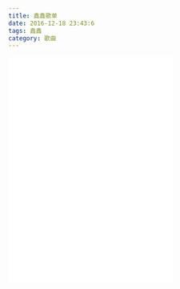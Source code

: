 ```yaml
---
title: 鑫鑫歌单
date: 2016-12-18 23:43:6
tags: 鑫鑫
category: 歌曲
---
```

<iframe frameborder="no" border="0" marginwidth="0" marginheight="0" width=330 height=450 src="//music.163.com/outchain/player?type=0&id=540717270&auto=0&height=430"></iframe>